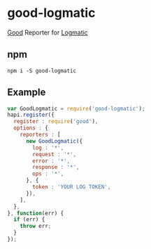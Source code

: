 # good-logmatic

[Good](https://github.com/hapijs/good) Reporter for [Logmatic](http://logmatic.io/)

## npm

```
npm i -S good-logmatic
```

## Example

```javascript
var GoodLogmatic = require('good-logmatic');
hapi.register({
  register : require('good'),
  options : {
    reporters : [
      new GoodLogmatic({
        log : '*',
        request : '*',
        error : '*',
        response : '*',
        ops : '*',
      }, {
        token : 'YOUR LOG TOKEN',
      }),
    ],
  },
}, function(err) {
  if (err) {
    throw err;
  }
});

```
